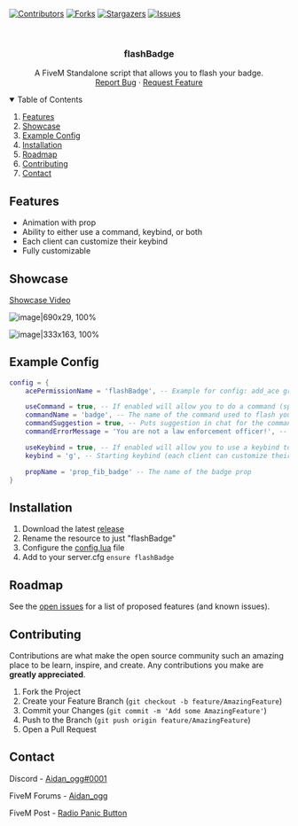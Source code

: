[![Contributors][contributors-shield]][contributors-url]
[![Forks][forks-shield]][forks-url]
[![Stargazers][stars-shield]][stars-url]
[![Issues][issues-shield]][issues-url]

<!-- PROJECT LOGO -->
<br />
<p align="center">
  <h3 align="center">flashBadge</h3>

  <p align="center">
    A FiveM Standalone script that allows you to flash your badge.
    <br />
    <a href="https://github.com/Aidan4444/radioPanicButton/issues">Report Bug</a>
    ·
    <a href="https://github.com/Aidan4444/radioPanicButton/issues">Request Feature</a>
  </p>
</p>



<!-- TABLE OF CONTENTS -->
<details open="open">
  <summary>Table of Contents</summary>
  <ol>
    <li><a href="#features">Features</a></li>
    <li><a href="#showcase">Showcase</a></li>
    <li><a href="#example-config">Example Config</a></li>
    <li><a href="#installation">Installation</a></li>
    <li><a href="#roadmap">Roadmap</a></li>
    <li><a href="#contributing">Contributing</a></li>
    <li><a href="#contact">Contact</a></li>
  </ol>
</details>



## Features
* Animation with prop
* Ability to either use a command, keybind, or both
* Each client can customize their keybind
* Fully customizable


## Showcase
[Showcase Video](https://cdn.discordapp.com/attachments/831462056229994497/846989705085845504/radioPanicButton.mp4)

![image|690x29, 100%](https://cdn.discordapp.com/attachments/831462056229994497/846989150535417876/8026304cff389a4a54ca5dcfc92911f6.png)

![image|333x163, 100%](https://cdn.discordapp.com/attachments/831462056229994497/846989127601356800/a6135ec06fd504aacbb2e48ca9ca224e.png)


## Example Config
```lua
config = {
    acePermissionName = 'flashBadge', -- Example for config: add_ace group.leo "flashBadge" allow

    useCommand = true, -- If enabled will allow you to do a command (specified in commandName) to flash your badge
    commandName = 'badge', -- The name of the command used to flash your badge
    commandSuggestion = true, -- Puts suggestion in chat for the command
    commandErrorMessage = 'You are not a law enforcement officer!', -- Message to show to people who try to do the command but don't have the permissions

    useKeybind = true, -- If enabled will allow you to use a keybind to flash your badge (keybind is customizable in the GTA V keybinds setting menu)
    keybind = 'g', -- Starting keybind (each client can customize their own keybind in the GTA V keybinds menu)

    propName = 'prop_fib_badge' -- The name of the badge prop
}
```


## Installation

1. Download the latest [release](https://github.com/Aidan4444/flashBadge/releases/latest)
2. Rename the resource to just "flashBadge"
3. Configure the [config.lua](https://github.com/Aidan4444/flashBadge/blob/master/config.lua) file 
4. Add to your server.cfg `ensure flashBadge`


## Roadmap

See the [open issues](https://github.com/othneildrew/Best-README-Template/issues) for a list of proposed features (and known issues).


## Contributing

Contributions are what make the open source community such an amazing place to be learn, inspire, and create. Any contributions you make are **greatly appreciated**.

1. Fork the Project
2. Create your Feature Branch (`git checkout -b feature/AmazingFeature`)
3. Commit your Changes (`git commit -m 'Add some AmazingFeature'`)
4. Push to the Branch (`git push origin feature/AmazingFeature`)
5. Open a Pull Request


## Contact

Discord      - [Aidan_ogg#0001](https://discordapp.com/users/705110046563893259)

FiveM Forums - [Aidan_ogg](https://forum.cfx.re/u/aidan_ogg)

FiveM Post   - [Radio Panic Button](https://forum.cfx.re/u/aidan_ogg)






<!-- MARKDOWN LINKS & IMAGES -->
<!-- https://www.markdownguide.org/basic-syntax/#reference-style-links -->
[contributors-shield]: https://img.shields.io/github/contributors/Aidan4444/radioPanicButton.svg?style=for-the-badge
[contributors-url]: https://github.com/Aidan4444/radioPanicButton/graphs/contributors
[forks-shield]: https://img.shields.io/github/forks/Aidan4444/radioPanicButton.svg?style=for-the-badge
[forks-url]: https://github.com/Aidan4444/radioPanicButton/network/members
[stars-shield]: https://img.shields.io/github/stars/Aidan4444/radioPanicButton.svg?style=for-the-badge
[stars-url]: https://github.com/Aidan4444/radioPanicButton/stargazers
[issues-shield]: https://img.shields.io/github/issues/Aidan4444/radioPanicButton.svg?style=for-the-badge
[issues-url]: https://github.com/Aidan4444/radioPanicButton/issues
